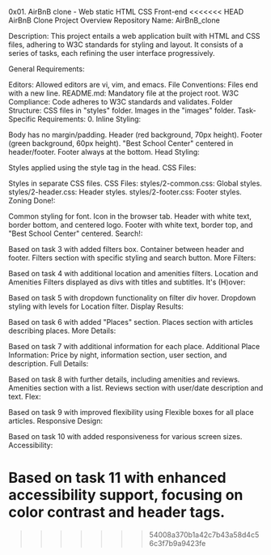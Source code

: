 0x01. AirBnB clone - Web static
HTML
CSS
Front-end
<<<<<<< HEAD
AirBnB Clone Project Overview
Repository Name: AirBnB_clone

Description:
This project entails a web application built with HTML and CSS files,
adhering to W3C standards for styling and layout.
It consists of a series of tasks, each refining the user interface progressively.

General Requirements:

Editors: Allowed editors are vi, vim, and emacs.
File Conventions: Files end with a new line.
README.md: Mandatory file at the project root.
W3C Compliance: Code adheres to W3C standards and validates.
Folder Structure:
CSS files in "styles" folder.
Images in the "images" folder.
Task-Specific Requirements:
0. Inline Styling:

Body has no margin/padding.
Header (red background, 70px height).
Footer (green background, 60px height).
"Best School Center" centered in header/footer.
Footer always at the bottom.
Head Styling:

Styles applied using the style tag in the head.
CSS Files:

Styles in separate CSS files.
CSS Files:
styles/2-common.css: Global styles.
styles/2-header.css: Header styles.
styles/2-footer.css: Footer styles.
Zoning Done!:

Common styling for font.
Icon in the browser tab.
Header with white text, border bottom, and centered logo.
Footer with white text, border top, and "Best School Center" centered.
Search!:

Based on task 3 with added filters box.
Container between header and footer.
Filters section with specific styling and search button.
More Filters:

Based on task 4 with additional location and amenities filters.
Location and Amenities Filters displayed as divs with titles and subtitles.
It's (H)over:

Based on task 5 with dropdown functionality on filter div hover.
Dropdown styling with levels for Location filter.
Display Results:

Based on task 6 with added "Places" section.
Places section with articles describing places.
More Details:

Based on task 7 with additional information for each place.
Additional Place Information: Price by night, information section, user section, and description.
Full Details:

Based on task 8 with further details, including amenities and reviews.
Amenities section with a list.
Reviews section with user/date description and text.
Flex:

Based on task 9 with improved flexibility using Flexible boxes for all place articles.
Responsive Design:

Based on task 10 with added responsiveness for various screen sizes.
Accessibility:

Based on task 11 with enhanced accessibility support, focusing on color contrast and header tags.
=======
>>>>>>> 54008a370b1a42c7b43a58d4c56c3f7b9a9423fe
